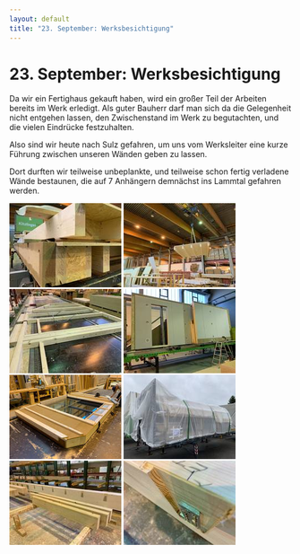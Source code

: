 ```yaml
---
layout: default
title: "23. September: Werksbesichtigung"
---
```


# 23. September: Werksbesichtigung

Da wir ein Fertighaus gekauft haben, wird ein großer Teil der Arbeiten bereits im Werk erledigt. Als guter Bauherr darf man sich da die Gelegenheit nicht entgehen lassen, den Zwischenstand im Werk zu begutachten, und die vielen Eindrücke festzuhalten.

Also sind wir heute nach Sulz gefahren, um uns vom Werksleiter eine kurze Führung zwischen unseren Wänden geben zu lassen.

Dort durften wir teilweise unbeplankte, und teilweise schon fertig verladene Wände bestaunen, die auf 7 Anhängern demnächst ins Lammtal gefahren werden.

[![Ein Teil unserer Decke](/assets/2019-09-23_IMG_2796-thumb.jpeg)](/assets/2019-09-23_IMG_2796.jpeg "Ein Teil unserer Decke")
[![Da schwebt unsere Wohnzimmerdecke](/assets/2019-09-23_IMG_2797-thumb.jpeg)](/assets/2019-09-23_IMG_2797.jpeg "Da schwebt unsere Wohnzimmerdecke")
[![Das wird eine Innenwand](/assets/2019-09-23_IMG_2799-thumb.jpeg)](/assets/2019-09-23_IMG_2799.jpeg "Das wird eine Innenwand")
[![Schon verladene Wände](/assets/2019-09-23_IMG_2802-thumb.jpeg)](/assets/2019-09-23_IMG_2802.jpeg "Schon verladene Wände")
[![Hier liegt ein Kinderzimmerfenster](/assets/2019-09-23_IMG_2813-thumb.jpeg)](/assets/2019-09-23_IMG_2813.jpeg "Hier liegt ein Kinderzimmerfenster")
[![Fertig für die Reise ins Lammtal](/assets/2019-09-23_IMG_2814-thumb.jpeg)](/assets/2019-09-23_IMG_2814.jpeg "Fertig für die Reise ins Lammtal")
[![Der Querbalken im Wohnzimmer](/assets/2019-09-23_IMG_2820-thumb.jpeg)](/assets/2019-09-23_IMG_2820.jpeg "Der Querbalken im Wohnzimmer")
[![Damit werden die Balken später verbunden](/assets/2019-09-23_IMG_2822-thumb.jpeg)](/assets/2019-09-23_IMG_2822.jpeg "Damit werden die Balken später verbunden")
